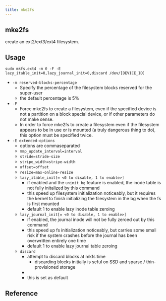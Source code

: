 ```yaml
---
title: mke2fs
---
```


## mke2fs
create an ext2/ext3/ext4 filesystem.


## Usage
```
sudo mkfs.ext4 -m 0 -F -E lazy_itable_init=0,lazy_journal_init=0,discard /dev/[DEVICE_ID]
```

* `-m reserved-blocks-percentage`
    * Specify the percentage of the filesystem blocks reserved for the super-user
    * the default percentage is 5%
* `-F`
    * Force mke2fs to create a filesystem, even if the specified device is not a partition on a block special device, or if other parameters do not make sense.
    * In order to force mke2fs to create a filesystem even if the filesystem appears to be in use or is mounted (a truly dangerous thing to do), this option must be specified twice.
* `-E extended-options`
    * options are commaseparated
    * `mmp_update_interval=interval`
    * `stride=stride-size`
    * `stripe_width=stripe-width`
    * `offset=offset`
    * `resize=max-online-resize`
    * `lazy_itable_init[= <0 to disable, 1 to enable>]`
        * if enabled and the `uninit_bg` feature is enabled, the inode table is not fully initalized by this command
        * this speed up filesystem initialization noticeably, but it requires the kernel to finish initializing the filesystem in the bg when the fs is first mounted
        * default 1 to enable lazy inode table zeroing
    * `lazy_journal_init[= <0 to disable, 1 to enable>]`
        * if enabled, the journal inode will not be fully zeroed out by this command
        * this speed up fs initialization noticeably, but carries some small risk if the system crashes before the journal has been overwritten entirely one time
        * default 1 to enable lazy journal table zeroing
    * `discard`
        * attempt to discard blocks at mkfs time
            * discarding blocks initially is seful on SSD and sparse / thin-provisioned storage
        * 
        * this is set as default

## Reference

